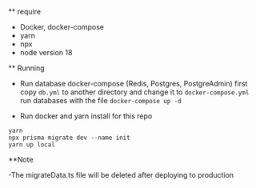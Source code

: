 ** require
- Docker, docker-compose
- yarn
- npx
- node version 18

** Running
- Run database docker-compose (Redis, Postgres, PostgreAdmin) first
 copy `db.yml` to another directory and change it to `docker-compose.yml`
 run databases with the file `docker-compose up -d`
 
- Run docker and yarn install for this repo
```!/bin/bash
yarn
npx prisma migrate dev --name init
yarn up local
```

**Note

-The migrateData.ts file will be deleted after deploying to production